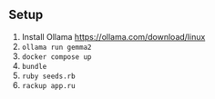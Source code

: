 ## Setup
1. Install Ollama https://ollama.com/download/linux
1. `ollama run gemma2`
1.  `docker compose up`
1.  `bundle`
1. `ruby seeds.rb`
1. `rackup app.ru`
